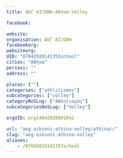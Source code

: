 ```yaml
---
title: ΑΕΓ ΑΙΞΩΝΗ-Αθήνα-Volley

facebook:

website:
organisation: ΑΕΓ ΑΙΞΩΝΗ
facebookorg:
websiteorg:
UID: "07042020141353school"
cities: "Αθήνα"
perioxi: ""
address: ""

places: [""]
categories: ["athlitismos"]
subcategories: ["volley"]
categoryNoSLug: ["Αθλητισμός"]
subcategoriesNoSLug: ["Volley"]

orgUID: org14042020001042

url: "aeg-aiksoni-athina-volley/athina//"
slug: "aeg-aiksoni-athina-volley"
aliases:
    - /07042020141353school
---
```





